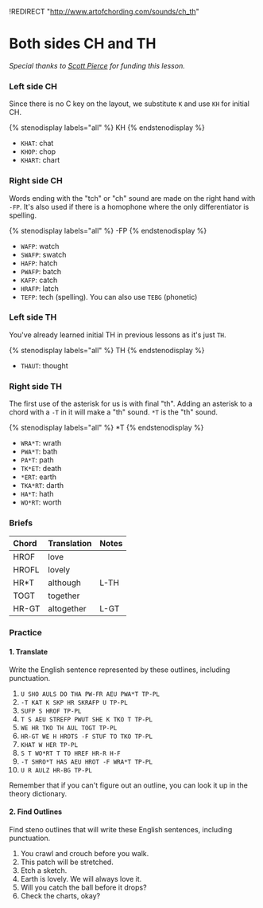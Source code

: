 !REDIRECT "http://www.artofchording.com/sounds/ch_th"

# Both sides CH and TH

_Special thanks to _[_Scott Pierce_](https://ddrscott.github.io)_ for funding this lesson._

### Left side CH

Since there is no C key on the layout, we substitute `K` and use `KH` for initial CH.

{% stenodisplay labels="all" %}
KH
{% endstenodisplay %}

* `KHAT`: chat
* `KHOP`: chop
* `KHART`: chart

### Right side CH

Words ending with the "tch" or "ch" sound are made on the right hand with `-FP`. It's also used if there is a homophone where the only differentiator is spelling.

{% stenodisplay labels="all" %}
-FP
{% endstenodisplay %}

* `WAFP`: watch
* `SWAFP`: swatch
* `HAFP`: hatch
* `PWAFP`: batch
* `KAFP`: catch
* `HRAFP`: latch
* `TEFP`: tech \(spelling\). You can also use `TEBG` \(phonetic\)

### Left side TH

You've already learned initial TH in previous lessons as it's just `TH`.

{% stenodisplay labels="all" %}
TH
{% endstenodisplay %}

* `THAUT`: thought


### Right side TH

The first use of the asterisk for us is with final "th". Adding an asterisk to a chord with a `-T` in it will make a "th" sound. `*T` is the "th" sound.

{% stenodisplay labels="all" %}
*T
{% endstenodisplay %}

* `WRA*T`: wrath
* `PWA*T`: bath
* `PA*T`: path
* `TK*ET`: death
* `*ERT`: earth
* `TKA*RT`: darth
* `HA*T`: hath
* `WO*RT`: worth

### Briefs

| Chord | Translation | Notes |
|:------|:------------|:------|
| HROF  | love        |       |
| HROFL | lovely      |       |
| HR\*T | although    | L-TH  |
| TOGT  | together    |       |
| HR-GT | altogether  | L-GT  |

### Practice

#### 1. Translate

Write the English sentence represented by these outlines, including punctuation.

1. `U SHO AULS DO THA PW-FR AEU PWA*T TP-PL`
2. `-T KAT K SKP HR SKRAFP U TP-PL`
3. `SUFP S HROF TP-PL`
4. `T S AEU STREFP PWUT SHE K TKO T TP-PL`
5. `WE HR TKO TH AUL TOGT TP-PL`
6. `HR-GT WE H HROTS -F STUF TO TKO TP-PL`
7. `KHAT W HER TP-PL`
8. `S T WO*RT T TO HREF HR-R H-F`
9. `-T SHRO*T HAS AEU HROT -F WRA*T TP-PL`
10. `U R AULZ HR-BG TP-PL`

Remember that if you can't figure out an outline, you can look it up in the theory dictionary.

#### 2. Find Outlines

Find steno outlines that will write these English sentences, including punctuation.

1. You crawl and crouch before you walk.
2. This patch will be stretched.
3. Etch a sketch.
4. Earth is lovely. We will always love it.
5. Will you catch the ball before it drops?
6. Check the charts, okay?
